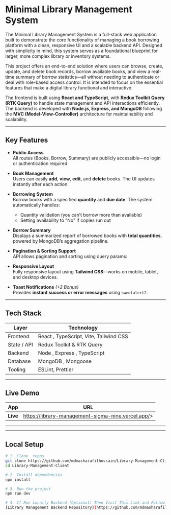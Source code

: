 # Minimal Library Management System

The Minimal Library Management System is a full-stack web application built to demonstrate the core functionality of managing a book borrowing platform with a clean, responsive UI and a scalable backend API. Designed with simplicity in mind, this system serves as a foundational blueprint for larger, more complex library or inventory systems.

This project offers an end-to-end solution where users can browse, create, update, and delete book records, borrow available books, and view a real-time summary of borrow statistics—all without needing to authenticate or deal with role-based access control. It is intended to focus on the essential features that make a digital library functional and interactive.

The frontend is built using **React and TypeScript**, with **Redux Toolkit Query (RTK Query)** to handle state management and API interactions efficiently. The backend is developed with **Node.js, Express, and MongoDB** following the **MVC (Model-View-Controller)** architecture for maintainability and scalability.

---

## Key Features

- **Public Access**  
  All routes (Books, Borrow, Summary) are publicly accessible—no login or authentication required.

- **Book Management**  
  Users can easily **add**, **view**, **edit**, and **delete** books. The UI updates instantly after each action.

- **Borrowing System**  
  Borrow books with a specified **quantity** and **due date**. The system automatically handles:
  - Quantity validation (you can’t borrow more than available)
  - Setting availability to "No" if copies run out

- **Borrow Summary**  
  Displays a summarized report of borrowed books with **total quantities**, powered by MongoDB’s aggregation pipeline.

- **Pagination & Sorting Support**  
  API allows pagination and sorting using query params:  
   
- **Responsive Layout**   
Fully responsive layout using **Tailwind CSS**—works on mobile, tablet, and desktop devices.
- **Toast Notifications** *(+2 Bonus)*  
Provides **instant success or error messages** using `sweetalert2`.

---

## Tech Stack

| Layer | Technology |
|-------|------------|
| Frontend | React , TypeScript, Vite, Tailwind CSS |
| State / API | Redux Toolkit & RTK Query |
| Backend | Node , Express , TypeScript |
| Database | MongoDB , Mongoose |
| Tooling | ESLint, Prettier |

---

## Live Demo

| App | URL |
|-----|-----|
| **Live** | <https://library-management-sigma-nine.vercel.app/>> |




---




---

## Local Setup

```bash
# 1. Clone  repos 
git clone https://github.com/mdmasharafilhossain/Library-Management-Client.git
cd Library-Management-Client

# 2. Install dependencies
npm install                     

# 3. Run the project
npm run dev                    

# 4. If Run Locally Backend (Optional) Then Visit This Link and Follow README.md File
[Library Management Backend Repository](https://github.com/mdmasharafilhossain/Library-Management-API-TypeScript-Node.js)


